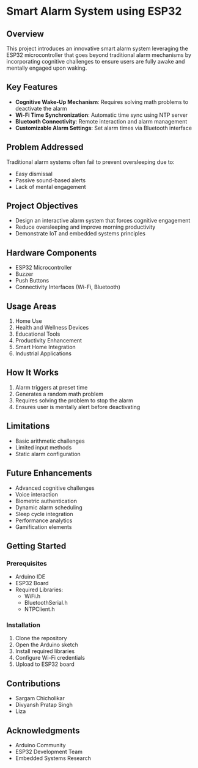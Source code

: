 # Smart Alarm System using ESP32

## Overview
This project introduces an innovative smart alarm system leveraging the ESP32 microcontroller that goes beyond traditional alarm mechanisms by incorporating cognitive challenges to ensure users are fully awake and mentally engaged upon waking.

## Key Features
- **Cognitive Wake-Up Mechanism**: Requires solving math problems to deactivate the alarm
- **Wi-Fi Time Synchronization**: Automatic time sync using NTP server
- **Bluetooth Connectivity**: Remote interaction and alarm management
- **Customizable Alarm Settings**: Set alarm times via Bluetooth interface

## Problem Addressed
Traditional alarm systems often fail to prevent oversleeping due to:
- Easy dismissal
- Passive sound-based alerts
- Lack of mental engagement

## Project Objectives
- Design an interactive alarm system that forces cognitive engagement
- Reduce oversleeping and improve morning productivity
- Demonstrate IoT and embedded systems principles

## Hardware Components
- ESP32 Microcontroller
- Buzzer
- Push Buttons
- Connectivity Interfaces (Wi-Fi, Bluetooth)

## Usage Areas
1. Home Use
2. Health and Wellness Devices
3. Educational Tools
4. Productivity Enhancement
5. Smart Home Integration
6. Industrial Applications

## How It Works
1. Alarm triggers at preset time
2. Generates a random math problem
3. Requires solving the problem to stop the alarm
4. Ensures user is mentally alert before deactivating

## Limitations
- Basic arithmetic challenges
- Limited input methods
- Static alarm configuration

## Future Enhancements
- Advanced cognitive challenges
- Voice interaction
- Biometric authentication
- Dynamic alarm scheduling
- Sleep cycle integration
- Performance analytics
- Gamification elements

## Getting Started
### Prerequisites
- Arduino IDE
- ESP32 Board
- Required Libraries:
  - WiFi.h
  - BluetoothSerial.h
  - NTPClient.h

### Installation
1. Clone the repository
2. Open the Arduino sketch
3. Install required libraries
4. Configure Wi-Fi credentials
5. Upload to ESP32 board

## Contributions
- Sargam Chicholikar
- Divyansh Pratap Singh
- Liza


## Acknowledgments
- Arduino Community
- ESP32 Development Team
- Embedded Systems Research

